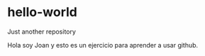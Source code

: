 # hello-world
Just another repository

Hola soy Joan y esto es un ejercicio para aprender a usar github.
